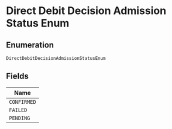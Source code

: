 
# Direct Debit Decision Admission Status Enum

## Enumeration

`DirectDebitDecisionAdmissionStatusEnum`

## Fields

| Name |
|  --- |
| `CONFIRMED` |
| `FAILED` |
| `PENDING` |

